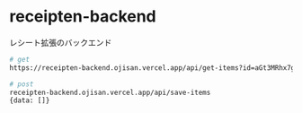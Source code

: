 # receipten-backend

レシート拡張のバックエンド

```sh
# get
https://receipten-backend.ojisan.vercel.app/api/get-items?id=aGt3MRhx7gPVJGyHUVYb

# post
receipten-backend.ojisan.vercel.app/api/save-items
{data: []}
```
